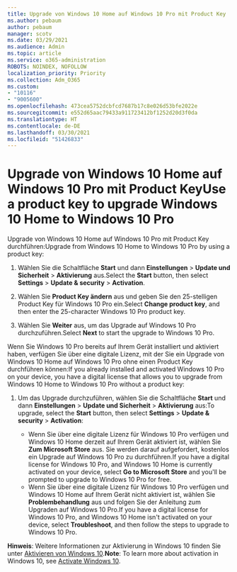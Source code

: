 ```yaml
---
title: Upgrade von Windows 10 Home auf Windows 10 Pro mit Product Key
ms.author: pebaum
author: pebaum
manager: scotv
ms.date: 03/29/2021
ms.audience: Admin
ms.topic: article
ms.service: o365-administration
ROBOTS: NOINDEX, NOFOLLOW
localization_priority: Priority
ms.collection: Adm_O365
ms.custom:
- "10116"
- "9005600"
ms.openlocfilehash: 473cea5752dcbfcd7687b17c8e026d53bfe2022e
ms.sourcegitcommit: e552d65aac79433a911723412bf1252d20d3f0da
ms.translationtype: HT
ms.contentlocale: de-DE
ms.lasthandoff: 03/30/2021
ms.locfileid: "51426833"
---
```

# <a name="use-a-product-key-to-upgrade-windows-10-home-to-windows-10-pro"></a><span data-ttu-id="60659-102">Upgrade von Windows 10 Home auf Windows 10 Pro mit Product Key</span><span class="sxs-lookup"><span data-stu-id="60659-102">Use a product key to upgrade Windows 10 Home to Windows 10 Pro</span></span>

<span data-ttu-id="60659-103">Upgrade von Windows 10 Home auf Windows 10 Pro mit Product Key durchführen:</span><span class="sxs-lookup"><span data-stu-id="60659-103">Upgrade from Windows 10 Home to Windows 10 Pro by using a product key:</span></span>

1. <span data-ttu-id="60659-104">Wählen Sie die Schaltfläche **Start** und dann **Einstellungen** > **Update und Sicherheit** > **Aktivierung** aus.</span><span class="sxs-lookup"><span data-stu-id="60659-104">Select the **Start** button, then select **Settings** > **Update & security** > **Activation**.</span></span>

1. <span data-ttu-id="60659-105">Wählen Sie **Product Key ändern** aus und geben Sie den 25-stelligen Product Key für Windows 10 Pro ein.</span><span class="sxs-lookup"><span data-stu-id="60659-105">Select **Change product key**, and then enter the 25-character Windows 10 Pro product key.</span></span>

1. <span data-ttu-id="60659-106">Wählen Sie **Weiter** aus, um das Upgrade auf Windows 10 Pro durchzuführen.</span><span class="sxs-lookup"><span data-stu-id="60659-106">Select **Next** to start the upgrade to Windows 10 Pro.</span></span>

<span data-ttu-id="60659-107">Wenn Sie Windows 10 Pro bereits auf Ihrem Gerät installiert und aktiviert haben, verfügen Sie über eine digitale Lizenz, mit der Sie ein Upgrade von Windows 10 Home auf Windows 10 Pro ohne einen Product Key durchführen können:</span><span class="sxs-lookup"><span data-stu-id="60659-107">If you already installed and activated Windows 10 Pro on your device, you have a digital license that allows you to upgrade from Windows 10 Home to Windows 10 Pro without a product key:</span></span>

1. <span data-ttu-id="60659-108">Um das Upgrade durchzuführen, wählen Sie die Schaltfläche **Start** und dann **Einstellungen** > **Update und Sicherheit** > **Aktivierung** aus:</span><span class="sxs-lookup"><span data-stu-id="60659-108">To upgrade, select the **Start** button, then select **Settings** > **Update & security** > **Activation**:</span></span>

    - <span data-ttu-id="60659-109">Wenn Sie über eine digitale Lizenz für Windows 10 Pro verfügen und Windows 10 Home derzeit auf Ihrem Gerät aktiviert ist, wählen Sie **Zum Microsoft Store** aus. Sie werden darauf aufgefordert, kostenlos ein Upgrade auf Windows 10 Pro zu durchführen.</span><span class="sxs-lookup"><span data-stu-id="60659-109">If you have a digital license for Windows 10 Pro, and Windows 10 Home is currently activated on your device, select **Go to Microsoft Store** and you'll be prompted to upgrade to Windows 10 Pro for free.</span></span>
    - <span data-ttu-id="60659-110">Wenn Sie über eine digitale Lizenz für Windows 10 Pro verfügen und Windows 10 Home auf Ihrem Gerät nicht aktiviert ist, wählen Sie **Problembehandlung** aus und folgen Sie der Anleitung zum Upgraden auf Windows 10 Pro.</span><span class="sxs-lookup"><span data-stu-id="60659-110">If you have a digital license for Windows 10 Pro, and Windows 10 Home isn't activated on your device, select **Troubleshoot**, and then follow the steps to upgrade to Windows 10 Pro.</span></span>

<span data-ttu-id="60659-111">**Hinweis**: Weitere Informationen zur Aktivierung in Windows 10 finden Sie unter [Aktivieren von Windows 10](https://support.microsoft.com/windows/activate-windows-10-c39005d4-95ee-b91e-b399-2820fda32227).</span><span class="sxs-lookup"><span data-stu-id="60659-111">**Note**: To learn more about activation in Windows 10, see [Activate Windows 10](https://support.microsoft.com/windows/activate-windows-10-c39005d4-95ee-b91e-b399-2820fda32227).</span></span>